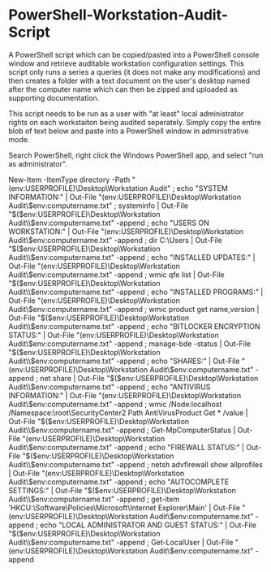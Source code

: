 # PowerShell-Workstation-Audit-Script

A PowerShell script which can be copied/pasted into a PowerShell console window and retrieve auditable workstation configuration settings. This script only runs a series a queries (it does not make any modifications) and then creates a folder with a text document on the user's desktop named after the computer name which can then be zipped and uploaded as supporting documentation.

This script needs to be run as a user with "at least" local administrator rights on each workstaiton being audited seperately. Simply copy the entire blob of text below and paste into a PowerShell window in administrative mode.

Search PowerShell, right click the Windows PowerShell app, and select "run as administrator".

New-Item -ItemType directory -Path "$($env:USERPROFILE)\Desktop\Workstation Audit" ; echo "SYSTEM INFORMATION:" | Out-File "$($env:USERPROFILE)\Desktop\Workstation Audit\\$env:computername.txt" ; systeminfo | Out-File "$($env:USERPROFILE)\Desktop\Workstation Audit\\$env:computername.txt" -append ; echo "USERS ON WORKSTATION:" | Out-File "$($env:USERPROFILE)\Desktop\Workstation Audit\\$env:computername.txt" -append ; dir C:\Users | Out-File "$($env:USERPROFILE)\Desktop\Workstation Audit\\$env:computername.txt" -append ; echo "INSTALLED UPDATES:" | Out-File "$($env:USERPROFILE)\Desktop\Workstation Audit\\$env:computername.txt" -append ; wmic qfe list | Out-File "$($env:USERPROFILE)\Desktop\Workstation Audit\\$env:computername.txt" -append ; echo "INSTALLED PROGRAMS:" | Out-File "$($env:USERPROFILE)\Desktop\Workstation Audit\\$env:computername.txt" -append ; wmic product get name,version | Out-File "$($env:USERPROFILE)\Desktop\Workstation Audit\\$env:computername.txt" -append ; echo "BITLOCKER ENCRYPTION STATUS:" | Out-File "$($env:USERPROFILE)\Desktop\Workstation Audit\\$env:computername.txt" -append ; manage-bde -status | Out-File "$($env:USERPROFILE)\Desktop\Workstation Audit\\$env:computername.txt" -append ; echo "SHARES:" | Out-File "$($env:USERPROFILE)\Desktop\Workstation Audit\\$env:computername.txt" -append ; net share | Out-File "$($env:USERPROFILE)\Desktop\Workstation Audit\\$env:computername.txt" -append ; echo "ANTIVIRUS INFORMATION:" | Out-File "$($env:USERPROFILE)\Desktop\Workstation Audit\\$env:computername.txt" -append ; wmic /Node:localhost /Namespace:\root\SecurityCenter2 Path AntiVirusProduct Get * /value | Out-File "$($env:USERPROFILE)\Desktop\Workstation Audit\\$env:computername.txt" -append ; Get-MpComputerStatus | Out-File "$($env:USERPROFILE)\Desktop\Workstation Audit\\$env:computername.txt" -append ; echo "FIREWALL STATUS:" | Out-File "$($env:USERPROFILE)\Desktop\Workstation Audit\\$env:computername.txt" -append ; netsh advfirewall show allprofiles | Out-File "$($env:USERPROFILE)\Desktop\Workstation Audit\\$env:computername.txt" -append ; echo "AUTOCOMPLETE SETTINGS:" | Out-File "$($env:USERPROFILE)\Desktop\Workstation Audit\\$env:computername.txt" -append ; get-item 'HKCU:\Software\Policies\Microsoft\Internet Explorer\Main' | Out-File "$($env:USERPROFILE)\Desktop\Workstation Audit\\$env:computername.txt" -append ; echo "LOCAL ADMINISTRATOR AND GUEST STATUS:" | Out-File "$($env:USERPROFILE)\Desktop\Workstation Audit\\$env:computername.txt" -append ; Get-LocalUser | Out-File "$($env:USERPROFILE)\Desktop\Workstation Audit\\$env:computername.txt" -append
